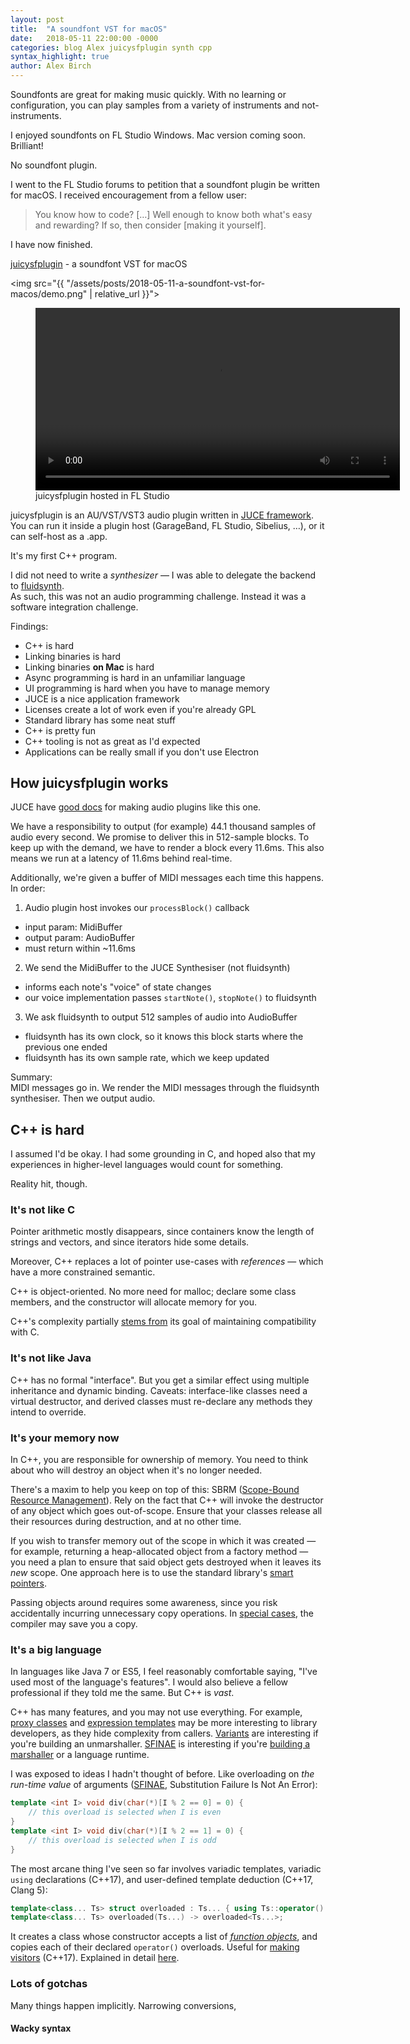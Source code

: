 ```yaml
---
layout: post
title:  "A soundfont VST for macOS"
date:   2018-05-11 22:00:00 -0000
categories: blog Alex juicysfplugin synth cpp
syntax_highlight: true
author: Alex Birch
---
```


Soundfonts are great for making music quickly. With no learning or configuration, you can play samples from a variety of instruments and not-instruments.

I enjoyed soundfonts on FL Studio Windows. Mac version coming soon. Brilliant!

No soundfont plugin.

I went to the FL Studio forums to petition that a soundfont plugin be written for macOS. I received encouragement from a fellow user:

> You know how to code? […] Well enough to know both what's easy and rewarding? If so, then consider [making it yourself].

I have now finished.

[juicysfplugin](https://github.com/Birch-san/juicysfplugin) - a soundfont VST for macOS

<img src="{{ "/assets/posts/2018-05-11-a-soundfont-vst-for-macos/demo.png" | relative_url }}">

<figure>
  <video width="583" controls>
    <!-- https://en.wikipedia.org/wiki/HTML5_video -->
    <!-- brew install MP4Box -->
    <!-- https://stackoverflow.com/a/48991053/5257399 -->
    <!-- ffmpeg -i trimmed.mov -vcodec copy -acodec copy trimmed.mp4 -->
    <!-- ffmpeg -i trimmed.mov -c:v libvpx -crf 10 -b:v 1M -c:a libvorbis trimmed.webm -->
    <!-- I've put webm first solely to save bandwidth in this case. ordinarily I'd prefer to use webm as the _fallback_. -->
    <source src="{{ "/assets/posts/2018-05-11-a-soundfont-vst-for-macos/trimmed.webm" | relative_url }}" type='video/webm; codecs="vp8.0, vorbis"'>
    <source src="{{ "/assets/posts/2018-05-11-a-soundfont-vst-for-macos/trimmed.mp4" | relative_url }}" type='video/mp4; codecs="avc1.4D0020,mp4a.40.2"'>
  </video>
  <figcaption>juicysfplugin hosted in FL Studio</figcaption>
</figure>

juicysfplugin is an AU/VST/VST3 audio plugin written in [JUCE framework](https://juce.com/).  
You can run it inside a plugin host (GarageBand, FL Studio, Sibelius, …), or it can self-host as a .app.

It's my first C++ program.

I did not need to write a _synthesizer_ — I was able to delegate the backend to [fluidsynth](http://www.fluidsynth.org/).  
As such, this was not an audio programming challenge. Instead it was a software integration challenge.

Findings:

- C++ is hard
- Linking binaries is hard
- Linking binaries **on Mac** is hard
- Async programming is hard in an unfamiliar language
- UI programming is hard when you have to manage memory
- JUCE is a nice application framework
- Licenses create a lot of work even if you're already GPL
- Standard library has some neat stuff
- C++ is pretty fun
- C++ tooling is not as great as I'd expected
- Applications can be really small if you don't use Electron

## How juicysfplugin works

JUCE have [good docs](https://docs.juce.com/master/tutorial_create_projucer_basic_plugin.html) for making audio plugins like this one.

We have a responsibility to output (for example) 44.1 thousand samples of audio every second.
We promise to deliver this in 512-sample blocks. To keep up with the demand, we have to render a block every 11.6ms. This also means we run at a latency of 11.6ms behind real-time.

Additionally, we're given a buffer of MIDI messages each time this happens. In order:

1. Audio plugin host invokes our `processBlock()` callback
  - input param: MidiBuffer
  - output param: AudioBuffer
  - must return within ~11.6ms
2. We send the MidiBuffer to the JUCE Synthesiser (not fluidsynth)
  - informs each note's "voice" of state changes
  - our voice implementation passes `startNote()`, `stopNote()` to fluidsynth
3. We ask fluidsynth to output 512 samples of audio into AudioBuffer
  - fluidsynth has its own clock, so it knows this block starts where the previous one ended
  - fluidsynth has its own sample rate, which we keep updated

Summary:  
MIDI messages go in. We render the MIDI messages through the fluidsynth synthesiser. Then we output audio.

## C++ is hard

I assumed I'd be okay. I had some grounding in C, and hoped also that my experiences in higher-level languages would count for something.

Reality hit, though.

### It's not like C

Pointer arithmetic mostly disappears, since containers know the length of strings and vectors, and since iterators hide some details.

Moreover, C++ replaces a lot of pointer use-cases with _references_ — which have a more constrained semantic.

C++ is object-oriented. No more need for malloc; declare some class members, and the constructor will allocate memory for you.

C++'s complexity partially [stems from](https://youtu.be/RT46MpK39rQ?t=29m51s) its goal of maintaining compatibility with C.

### It's not like Java

C++ has no formal "interface". But you get a similar effect using multiple inheritance and dynamic binding. Caveats: interface-like classes need a virtual destructor, and derived classes must re-declare any methods they intend to override.

### It's your memory now

In C++, you are responsible for ownership of memory. You need to think about who will destroy an object when it's no longer needed.

There's a maxim to help you keep on top of this: SBRM ([Scope-Bound Resource Management](https://stackoverflow.com/questions/2321511/what-is-meant-by-resource-acquisition-is-initialization-raii)). Rely on the fact that C++ will invoke the destructor of any object which goes out-of-scope. Ensure that your classes release all their resources during destruction, and at no other time.

If you wish to transfer memory out of the scope in which it was created — for example, returning a heap-allocated object from a factory method — you need a plan to ensure that said object gets destroyed when it leaves its _new_ scope. One approach here is to use the standard library's [smart pointers](https://stackoverflow.com/questions/395123/raii-and-smart-pointers-in-c).

Passing objects around requires some awareness, since you risk accidentally incurring unnecessary copy operations. In [special cases](https://en.wikipedia.org/wiki/Copy_elision#Return_value_optimization), the compiler may save you a copy.

### It's a big language

In languages like Java 7 or ES5, I feel reasonably comfortable saying, "I've used most of the language's features". I would also believe a fellow professional if they told me the same. But C++ is _vast_.

C++ has many features, and you may not use everything. For example, [proxy classes](https://stackoverflow.com/questions/994488/what-is-proxy-class-in-c#994925) and [expression templates](https://en.wikipedia.org/wiki/Expression_templates) may be more interesting to library developers, as they hide complexity from callers. [Variants](https://bitbashing.io/std-visit.html) are interesting if you're building an unmarshaller. [SFINAE](http://en.cppreference.com/w/cpp/language/sfinae) is interesting if you're [building a marshaller](https://jguegant.github.io/blogs/tech/sfinae-introduction.html) or a language runtime.

I was exposed to ideas I hadn't thought of before. Like overloading on _the run-time value_ of arguments ([SFINAE](http://en.cppreference.com/w/cpp/language/sfinae), Substitution Failure Is Not An Error):

```cpp
template <int I> void div(char(*)[I % 2 == 0] = 0) {
    // this overload is selected when I is even
}
template <int I> void div(char(*)[I % 2 == 1] = 0) {
    // this overload is selected when I is odd
}
```

The most arcane thing I've seen so far involves variadic templates, variadic `using` declarations (C++17), and user-defined template deduction (C++17, Clang 5):

```cpp
template<class... Ts> struct overloaded : Ts... { using Ts::operator()...; };
template<class... Ts> overloaded(Ts...) -> overloaded<Ts...>;
```

It creates a class whose constructor accepts a list of [_function objects_](https://stackoverflow.com/questions/356950/c-functors-and-their-uses), and copies each of their declared `operator()` overloads. Useful for [making visitors](https://bitbashing.io/std-visit.html) (C++17). Explained in detail [here](https://stackoverflow.com/questions/46604950/what-does-operator-mean-in-code-of-c).

### Lots of gotchas

Many things happen implicitly. Narrowing conversions, 

#### Wacky syntax



###